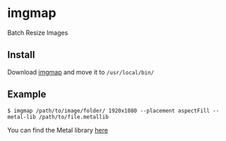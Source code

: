 # imgmap

Batch Resize Images

## Install

Download [imgmap](https://github.com/hexagons/imgmap/raw/master/imgmap) and move it to `/usr/local/bin/`

## Example

~~~
$ imgmap /path/to/image/folder/ 1920x1080 --placement aspectFill --metal-lib /path/to/file.metallib
~~~

You can find the Metal library [here](https://github.com/hexagons/PixelKit/tree/master/Resources/Metal%20Libs)
